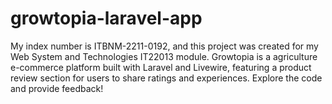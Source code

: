 # growtopia-laravel-app
My index number is ITBNM-2211-0192, and this project was created for my Web System and Technologies IT22013 module. Growtopia is a agriculture e-commerce platform built with Laravel and Livewire, featuring a product review section for users to share ratings and experiences. Explore the code and provide feedback!
